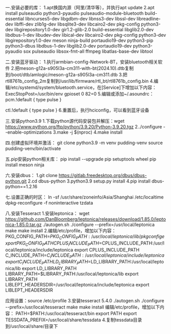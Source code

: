 一.安装必要的库：
1.apt换国内源（阿里/清华等），并执行apt update
2.apt install pulseaudio python3-pyaudio pulseaudio-module-bluetooth build-essential libncurses5-dev libgdbm-dev libnss3-dev libssl-dev libreadline-dev libffi-dev zlib1g-dev libsqlite3-dev libcairo2-dev pkg-config python3-dev libgirepository1.0-dev gir1.2-glib-2.0 build-essential libglib2.0-dev libdbus-1-dev libudev-dev libical-dev libcairo2-dev pkg-config python3-dev libgirepository1.0-dev meson ninja-build portaudio19-dev python3-pip python3-dbus libdbus-1-dev libglib2.0-dev portaudio19-dev python3-pyaudio sox pulseaudio libsox-fmt-all ffmpeg libatlas-base-dev libtool 

二.安装蓝牙驱动：
1.执行armbian-config-Network-BT，安装bluetooth相关软件
2.把meson-g12a-s905l3a-cm311-with-bt(2024.10).dtb复制到/boot/dtb/amlogic/meson-g12a-s905l3a-cm311.dtb
3.把rtl8761b_config_2m复制到/usr/lib/firmware/rtl_bt/rtl8761b_config.bin
4.编辑/etc/systemd/system/bluetooth.service，在[Service]下增加以下内容：
ExecStopPost=/usr/bin/env gpioset 0 82=0
5.编辑或添加~/.asoundrc：
pcm.!default {
    type pulse
}

ctl.!default {
    type pulse
}
6.重置后，执行hciconfig，可以看到蓝牙设备

三.安装python3.9
1.下载python源代码安装包并解压：wget https://www.python.org/ftp/python/3.9.20/Python-3.9.20.tgz
2../configure --enable-optimizations
3.make -j $(nproc)
4.make install

四.创建虚拟环境并激活：
git clone
python3.9 -m venv pudding-venv
source pudding-venv/bin/activate

五.pip安装python相关库：
pip install --upgrade pip setuptools wheel
pip install meson ninja 

六.安装dbus：
1.git clone https://gitlab.freedesktop.org/dbus/dbus-python.git
2.cd dbus-python
3.python3.9  setup.py install
4.pip install dbus-python==1.2.16

七.设置正确的时区：
ln -sf /usr/share/zoneinfo/Asia/Shanghai /etc/localtime
dpkg-reconfigure -f noninteractive tzdata

八.安装Tesseract
1.安装leptonica：
wget https://github.com/DanBloomberg/leptonica/releases/download/1.85.0/leptonica-1.85.0.tar.gz
./autogen.sh
./configure --prefix=/usr/local/leptonica
make
make install
2.编辑/etc/profile，增加以下内容：
PKG_CONFIG_PATH=$PKG_CONFIG_PATH:/usr/local/leptonica/lib/pkgconfig
export PKG_CONFIG_PATH
CPLUS_INCLUDE_PATH=$CPLUS_INCLUDE_PATH:/usr/local/leptonica/include/leptonica
export CPLUS_INCLUDE_PATH
C_INCLUDE_PATH=$C_INCLUDE_PATH:/usr/local/leptonica/include/leptonica
export C_INCLUDE_PATH
LD_LIBRARY_PATH=$LD_LIBRARY_PATH:/usr/local/leptonica/lib
export LD_LIBRARY_PATH
LIBRARY_PATH=$LIBRARY_PATH:/usr/local/leptonica/lib
export LIBRARY_PATH
LIBLEPT_HEADERSDIR=/usr/local/leptonica/include/leptonica
export LIBLEPT_HEADERSDIR

应用设置：source /etc/profile
3.安装tesseract 5.4.0
./autogen.sh
./configure --prefix=/usr/local/tesseract
make
make install
编辑/etc/profile，增加以下内容：
PATH=$PATH:/usr/local/tesseract/bin export PATH export TESSDATA_PREFIX=/usr/local/share/tessdata
4.复制tessdata目录到/usr/local/share/目录下
